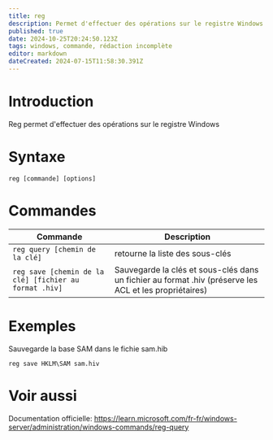 ```yaml
---
title: reg
description: Permet d'effectuer des opérations sur le registre Windows
published: true
date: 2024-10-25T20:24:50.123Z
tags: windows, commande, rédaction incomplète
editor: markdown
dateCreated: 2024-07-15T11:58:30.391Z
---
```


# Introduction

Reg permet d'effectuer des opérations sur le registre Windows

# Syntaxe

`reg [commande] [options]`

# Commandes

| Commande                       | Description                                                                                            |
| ------------------------------ | ------------------------------------------------------------------------------------------------------ |
| `reg query [chemin de la clé]` | retourne la liste des sous-clés                                                                        |
| `reg save [chemin de la clé] [fichier au format .hiv]`  | Sauvegarde la clés et sous-clés dans un fichier au format .hiv (préserve les ACL et les propriétaires) |

# Exemples

Sauvegarde la base SAM dans le fichie sam.hib

`reg save HKLM\SAM sam.hiv`

# Voir aussi

Documentation officielle:
https://learn.microsoft.com/fr-fr/windows-server/administration/windows-commands/reg-query
